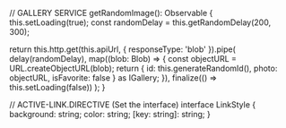 // GALLERY SERVICE
getRandomImage(): Observable<IGallery> {
this.setLoading(true);
const randomDelay = this.getRandomDelay(200, 300);

return this.http.get(this.apiUrl, { responseType: 'blob' }).pipe(
delay(randomDelay),
map((blob: Blob) => {
const objectURL = URL.createObjectURL(blob);
return {
id: this.generateRandomId(),
photo: objectURL,
isFavorite: false
} as IGallery;
}),
finalize(() => this.setLoading(false))
);
}

// ACTIVE-LINK.DIRECTIVE (Set the interface)
interface LinkStyle {
background: string;
color: string;
[key: string]: string;
}
